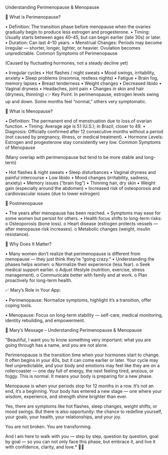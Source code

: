 Understanding Perimenopause & Menopause

 
🔹 What is Perimenopause?

• Definition: The transition phase before menopause when the ovaries gradually begin to produce less estrogen and progesterone.
• Timing: Usually starts between ages 40–45, but can begin earlier (late 30s) or later.
• Duration: Can last 4–10 years.
• Menstrual Changes: Periods may become irregular — shorter, longer, lighter, or heavier. Ovulation becomes unpredictable.
Common Symptoms of Perimenopause

(Caused by fluctuating hormones, not a steady decline yet)

• Irregular cycles
• Hot flashes / night sweats
• Mood swings, irritability, anxiety
• Sleep problems (insomnia, restless nights)
• Fatigue
• Brain fog, memory lapses
• Breast tenderness
• Weight changes
• Decreased libido
• Vaginal dryness
• Headaches, joint pain
• Changes in skin and hair (dryness, thinning)
👉 Key Point: In perimenopause, estrogen levels swing up and down. Some months feel “normal,” others very symptomatic.

 
🔹 What is Menopause?

• Definition: The permanent end of menstruation due to loss of ovarian function.
• Timing: Average age is 51 (U.S.); in Brazil, closer to 49.
• Diagnosis: Officially confirmed after 12 consecutive months without a period (not caused by pregnancy, illness, or medical treatment).
• Hormone Levels: Estrogen and progesterone stay consistently very low.
Common Symptoms of Menopause

(Many overlap with perimenopause but tend to be more stable and long-term)

• Hot flashes & night sweats
• Sleep disturbances
• Vaginal dryness and painful intercourse
• Low libido
• Mood changes (irritability, sadness, anxiety)
• Memory issues (“brain fog”)
• Thinning hair, dry skin
• Weight gain (especially around the abdomen)
• Increased risk of osteoporosis and cardiovascular issues (due to lower estrogen)
 
🔹 Postmenopause

• The years after menopause has been reached.
• Symptoms may ease for some women but persist for others.
• Health focus shifts to long-term risks:
o Osteoporosis (bone loss).
o Heart disease (estrogen protects vessels — after menopause risk increases).
o Metabolic changes (weight, insulin resistance).
 

 🔹 Why Does It Matter?

• Many women don’t realize that perimenopause is different from menopause — they just think they’re “going crazy.”
• Understanding the phases helps women:
o Normalize their experience (less fear).
o Seek medical support earlier.
o Adjust lifestyle (nutrition, exercise, stress management).
o Communicate better with family and at work.
o Plan proactively for long-term health.
 
✅ Mary’s Role in Your App:

• Perimenopause: Normalize symptoms, highlight it’s a transition, offer coping tools.

• Menopause: Focus on long-term stability — self-care, medical monitoring, identity rebuilding, and empowerment.
 

💬 Mary’s Message – Understanding Perimenopause & Menopause

"Beautiful, I want you to know something very important: what you are going through has a name, and you are not alone.

Perimenopause is the transition time when your hormones start to change. It often begins in your 40s, but it can come earlier or later. Your cycle may feel unpredictable, and your body and emotions may feel like they are on a rollercoaster — one day full of energy, the next feeling tired, anxious, or foggy. This is normal. It means your body is preparing for a new phase.

Menopause is when your periods stop for 12 months in a row. It’s not an end, it’s a beginning. Your body has entered a new stage — one where your wisdom, experience, and strength shine brighter than ever.

Yes, there are symptoms like hot flashes, sleep changes, weight shifts, or mood swings. But there is also opportunity: the chance to redefine yourself, your goals, your health, your relationships, and your joy.

You are not broken. You are transforming.

And I am here to walk with you — step by step, question by question, goal by goal — so you can not only face this phase, but embrace it, and live it with confidence, clarity, and love.* 🌸✨